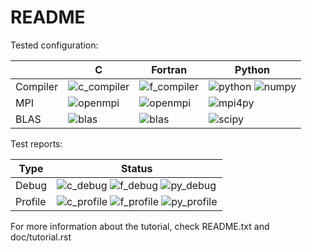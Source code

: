 # README

Tested configuration:

|           | C   | Fortran | Python |
| ---       | --- | ---     | ---    |
| Compiler  | ![c_compiler](https://github.com/armflorentlebeau/arm_hpc_tools_trial/actions/workflows/docker.yml/gcc.svg) | ![f_compiler](https://github.com/armflorentlebeau/arm_hpc_tools_trial/actions/workflows/docker.yml/gfortran.svg) | ![python](badges/python) ![numpy](badges/numpy) |
| MPI       | ![openmpi](badges/openmpi) | ![openmpi](badges/openmpi) | ![mpi4py](badges/mpi4py) |
| BLAS      | ![blas](badges/blas) | ![blas](badges/blas) | ![scipy](badges/scipy) |

Test reports:

| Type      | Status |
| ---       | ---    |
| Debug     | ![c_debug](badges/c_dbg) ![f_debug](badges/f_dbg) ![py_debug](badges/py_dbg) |
| Profile   | ![c_profile](badges/c_prof) ![f_profile](badges/f_prof) ![py_profile](badges/py_prof) |

For more information about the tutorial, check README.txt and doc/tutorial.rst
